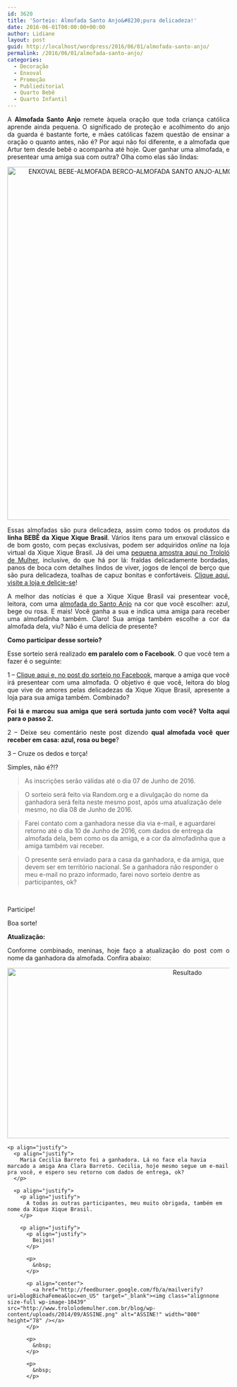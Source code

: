 ```yaml
---
id: 3620
title: 'Sorteio: Almofada Santo Anjo&#8230;pura delicadeza!'
date: 2016-06-01T00:00:00+00:00
author: Lidiane
layout: post
guid: http://localhost/wordpress/2016/06/01/almofada-santo-anjo/
permalink: /2016/06/01/almofada-santo-anjo/
categories:
  - Decoração
  - Enxoval
  - Promoção
  - Publieditorial
  - Quarto Bebê
  - Quarto Infantil
---
```

<p align="justify">
  A <strong>Almofada Santo Anjo</strong> remete àquela oração que toda criança católica aprende ainda pequena. O significado de proteção e acolhimento do anjo da guarda é bastante forte, e mães católicas fazem questão de ensinar a oração o quanto antes, não é? Por aqui não foi diferente, e a almofada que Artur tem desde bebê o acompanha até hoje. Quer ganhar uma almofada, e presentear uma amiga sua com outra? Olha como elas são lindas:
</p>

<p align="center">
  <img class="alignnone size-full wp-image-12611" src="http://www.trololodemulher.com.br/blog/wp-content/uploads/2016/05/ENXOVAL-BEBE-ALMOFADA-BERCO-ALMOFADA-SANTO-ANJO-ALMOFADA-ANJO-DA-GUARDA-SORTEIO800.jpg" alt="ENXOVAL BEBE-ALMOFADA BERCO-ALMOFADA SANTO ANJO-ALMOFADA ANJO DA GUARDA-SORTEIO800" width="800" height="800" />
</p>

<p style="text-align: justify;" align="justify">
  Essas almofadas são pura delicadeza, assim como todos os produtos da <strong>linha BEBÊ da Xique Xique Brasil</strong>. Vários ítens para um enxoval clássico e de bom gosto, com peças exclusivas, podem ser adquiridos <em>online</em> na loja virtual da Xique Xique Brasil. Já dei uma <a href="http://www.trololodemulher.com.br/2016/04/11/enxoval-de-bebe/" target="_blank">pequena amostra aqui no Trololó de Mulher</a>, inclusive, do que há por lá: fraldas delicadamente bordadas, panos de boca com detalhes lindos de viver, jogos de lençol de berço que são pura delicadeza, toalhas de capuz bonitas e confortáveis. <a href="http://www.xiquexiquebrasil.com.br/?ref=trololo" target="_blank">Clique aqui, visite a loja e delicie-se</a>!
</p>

<p style="text-align: justify;" align="justify">
  A melhor das notícias é que a Xique Xique Brasil vai presentear você, leitora, com uma <a href="http://www.xiquexiquebrasil.com.br/almofada-berco" target="_blank">almofada do Santo Anjo</a> na cor que você escolher: azul, bege ou rosa. E mais! Você ganha a sua e indica uma amiga para receber uma almofadinha também. Claro! Sua amiga também escolhe a cor da almofada dela, viu? Não é uma delícia de presente?
</p>

<p style="text-align: justify;" align="justify">
  <strong>Como participar desse sorteio?</strong>
</p>

<p style="text-align: justify;">
  Esse sorteio será realizado <strong>em paralelo com o Facebook</strong>. O que você tem a fazer é o seguinte:
</p>

<p style="text-align: justify;">
  1 – <a href="https://goo.gl/FSOKMk" target="_blank">Clique aqui e, no post do sorteio no Facebook</a>, marque a amiga que você irá presentear com uma almofada. O objetivo é que você, leitora do blog que vive de amores pelas delicadezas da Xique Xique Brasil, apresente a loja para sua amiga também. Combinado?
</p>

<p style="text-align: justify;">
  <strong>Foi lá e marcou sua amiga que será sortuda junto com você? Volta aqui para o passo 2.</strong>
</p>

<p style="text-align: justify;">
  2 – Deixe seu comentário neste post dizendo <strong>qual almofada você quer receber em casa: azul, rosa ou bege</strong>?
</p>

<p style="text-align: justify;">
  3 – Cruze os dedos e torça!
</p>

<p style="text-align: justify;">
  Simples, não é?!?
</p>

>As inscrições serão válidas até o dia 07 de Junho de 2016.

>O sorteio será feito via Random.org e a divulgação do nome da ganhadora será feita neste mesmo post, após uma atualização dele mesmo, no dia 08 de Junho de 2016.

>Farei contato com a ganhadora nesse dia via e-mail, e aguardarei retorno até o dia 10 de Junho de 2016, com dados de entrega da almofada dela, bem como os da amiga, e a cor da almofadinha que a amiga também vai receber.

>O presente será enviado para a casa da ganhadora, e da amiga, que devem ser em território nacional. Se a ganhadora não responder o meu e-mail no prazo informado, farei novo sorteio dentre as participantes, ok?

&nbsp;

Participe!

Boa sorte!

<p align="justify">
  <strong>Atualização:</strong>
</p>

<p align="justify">
  <p align="justify">
    Conforme combinado, meninas, hoje faço a atualização do post com o nome da ganhadora da almofada. Confira abaixo:
  </p>
  
  <p align="justify">
    <p align="center">
      <img class="alignnone size-full wp-image-12649" src="http://www.trololodemulher.com.br/blog/wp-content/uploads/2016/06/Resultado.jpg" alt="Resultado" width="800" height="386" />
    </p>
    
    <p align="justify">
      <p align="justify">
        Maria Cecilia Barreto foi a ganhadora. Lá no face ela havia marcado a amiga Ana Clara Barreto. Cecilia, hoje mesmo segue um e-mail pra você, e espero seu retorno com dados de entrega, ok?
      </p>
      
      <p align="justify">
        <p align="justify">
          A todas as outras participantes, meu muito obrigada, também em nome da Xique Xique Brasil.
        </p>
        
        <p align="justify">
          <p align="justify">
            Beijos!
          </p>
          
          <p>
            &nbsp;
          </p>
          
          <p align="center">
            <a href="http://feedburner.google.com/fb/a/mailverify?uri=blogBichaFemea&loc=en_US" target="_blank"><img class="alignnone size-full wp-image-10439" src="http://www.trololodemulher.com.br/blog/wp-content/uploads/2014/09/ASSINE.png" alt="ASSINE!" width="800" height="78" /></a>
          </p>
          
          <p>
            &nbsp;
          </p>
          
          <p>
            &nbsp;
          </p>